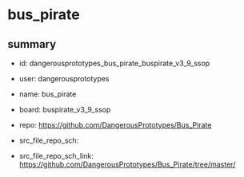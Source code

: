 # bus_pirate
 
## summary 
* id: dangerousprototypes_bus_pirate_buspirate_v3_9_ssop
* user: dangerousprototypes
* name: bus_pirate
* board: buspirate_v3_9_ssop
* repo: https://github.com/DangerousPrototypes/Bus_Pirate



* src_file_repo_sch: 
* src_file_repo_sch_link: https://github.com/DangerousPrototypes/Bus_Pirate/tree/master/







